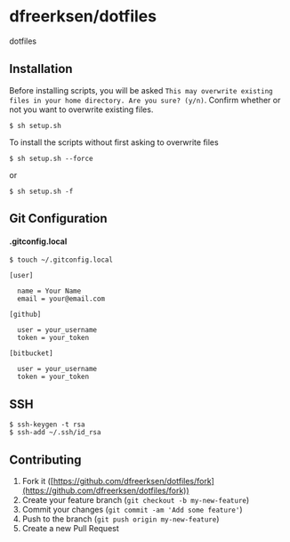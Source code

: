 # dfreerksen/dotfiles

dotfiles

## Installation

Before installing scripts, you will be asked `This may overwrite existing files in your home directory. Are you sure? (y/n)`. Confirm whether or not you want to overwrite existing files.

```
$ sh setup.sh
```

To install the scripts without first asking to overwrite files

```
$ sh setup.sh --force
```

or

```
$ sh setup.sh -f
```

## Git Configuration

#### .gitconfig.local

```
$ touch ~/.gitconfig.local
```

```
[user]

  name = Your Name
  email = your@email.com

[github]

  user = your_username
  token = your_token

[bitbucket]

  user = your_username
  token = your_token
```

## SSH

```
$ ssh-keygen -t rsa
$ ssh-add ~/.ssh/id_rsa
```

## Contributing

1.  Fork it ([https://github.com/dfreerksen/dotfiles/fork](https://github.com/dfreerksen/dotfiles/fork))
2.  Create your feature branch (`git checkout -b my-new-feature`)
3.  Commit your changes (`git commit -am 'Add some feature'`)
4.  Push to the branch (`git push origin my-new-feature`)
5.  Create a new Pull Request
